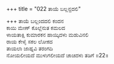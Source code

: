 +++
title = "022 ತಾಯೆ ಬಲ್ಲನ್ದದಲಿ"

+++
ತಾಯೆ ಬಲ್ಲಂದದಲಿ ಕಂದನ  
ಕಾಯಿ ಮೇಣ್ ಕೊಲ್ಲೆನುತ ಕಮಲದ  
ಳಾಯತಾಕ್ಷಿ ಕುಮಾರಕನ ಹಾಯ್ಕಿದಳು ಮಡುವಿನಲಿ  
ರಾಯ ಕೇಳೈ ಸಕಲ ಲೋಕದ  
ತಾಯಲಾ ಜಾಹ್ನವಿ ತರಂಗದಿ  
ನೋಯಲೀಯದೆ ಮುಳುಗಲೀಯದೆ ಚಾಚಿದಳು ತಡಿಗೆ   ॥22॥